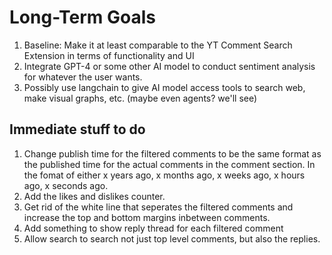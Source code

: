 # Long-Term Goals

1. Baseline: Make it at least comparable to the YT Comment Search Extension in terms of functionality and UI
2. Integrate GPT-4 or some other AI model to conduct sentiment analysis for whatever the user wants.
3. Possibly use langchain to give AI model access tools to search web, make visual graphs, etc. (maybe even agents? we'll see)

## Immediate stuff to do

1. Change publish time for the filtered comments to be the same format as the published time for the actual comments in the comment section. In the fomat of either x years ago, x months ago, x weeks ago, x hours ago, x seconds ago.
2. Add the likes and dislikes counter.
3. Get rid of the white line that seperates the filtered comments and increase the top and bottom margins inbetween comments.
4. Add something to show reply thread for each filtered comment
5. Allow search to search not just top level comments, but also the replies.
